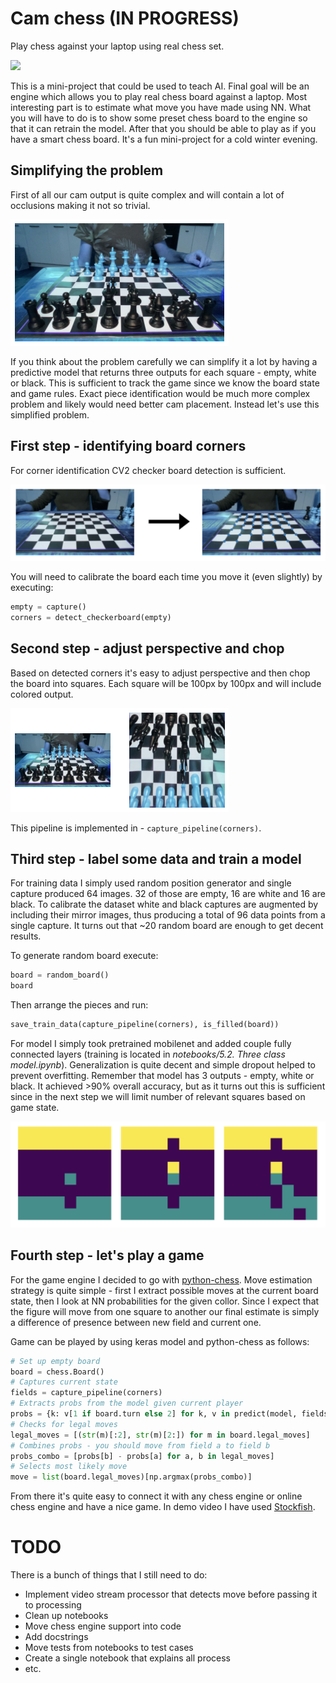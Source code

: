 # Cam chess (IN PROGRESS)

Play chess against your laptop using real chess set.

![](img/demo.gif)

This is a mini-project that could be used to teach AI. Final goal will be an engine which allows you to play real chess board against a laptop. Most interesting part is to estimate what move you have made using NN. What you will have to do is to show some preset chess board to the engine so that it can retrain the model. After that you should be able to play as if you have a smart chess board. It's a fun mini-project for a cold winter evening.

## Simplifying the problem

First of all our cam output is quite complex and will contain a lot of occlusions making it not so trivial.

![](img/filled_board.png)

If you think about the problem carefully we can simplify it a lot by having a predictive model that returns three outputs for each square - empty, white or black. This is sufficient to track the game since we know the board state and game rules. Exact piece identification would be much more complex problem and likely would need better cam placement. Instead let's use this simplified problem.

## First step - identifying board corners

For corner identification CV2 checker board detection is sufficient.

![](img/identifying_corners.png)

You will need to calibrate the board each time you move it (even slightly) by executing:

```python
empty = capture()
corners = detect_checkerboard(empty)
```

## Second step - adjust perspective and chop

Based on detected corners it's easy to adjust perspective and then chop the board into squares. Each square will be 100px by 100px and will include colored output.

![](img/chop_board.png)

This pipeline is implemented in - `capture_pipeline(corners)`.

## Third step - label some data and train a model

For training data I simply used random position generator and single capture produced 64 images. 32 of those are empty, 16 are white and 16 are black. To calibrate the dataset white and black captures are augmented by including their mirror images, thus producing a total of 96 data points from a single capture. It turns out that ~20 random board are enough to get decent results.

To generate random board execute:

```python
board = random_board()
board
```

Then arrange the pieces and run:

```python
save_train_data(capture_pipeline(corners), is_filled(board))
```

For model I simply took pretrained mobilenet and added couple fully connected layers (training is located in *notebooks/5.2. Three class model.ipynb*). Generalization is quite decent and simple dropout helped to prevent overfitting. Remember that model has 3 outputs - empty, white or black. It achieved >90% overall accuracy, but as it turns out this is sufficient since in the next step we will limit number of relevant squares based on game state.

![](img/model_probs.png)

## Fourth step - let's play a game

For the game engine I decided to go with [python-chess](https://python-chess.readthedocs.io/en/latest/). Move estimation strategy is quite simple - first I extract possible moves at the current board state, then I look at NN probabilities for the given collor. Since I expect that the figure will move from one square to another our final estimate is simply a difference of presence between new field and current one.

Game can be played by using keras model and python-chess as follows:

```python
# Set up empty board
board = chess.Board()
# Captures current state
fields = capture_pipeline(corners)
# Extracts probs from the model given current player
probs = {k: v[1 if board.turn else 2] for k, v in predict(model, fields, True).items()}
# Checks for legal moves
legal_moves = [(str(m)[:2], str(m)[2:]) for m in board.legal_moves]
# Combines probs - you should move from field a to field b
probs_combo = [probs[b] - probs[a] for a, b in legal_moves]
# Selects most likely move
move = list(board.legal_moves)[np.argmax(probs_combo)]
```

From there it's quite easy to connect it with any chess engine or online chess engine and have a nice game. In demo video I have used [Stockfish](https://stockfishchess.org/download/).

# TODO

There is a bunch of things that I still need to do:
- Implement video stream processor that detects move before passing it to processing
- Clean up notebooks
- Move chess engine support into code
- Add docstrings
- Move tests from notebooks to test cases
- Create a single notebook that explains all process
- etc.
